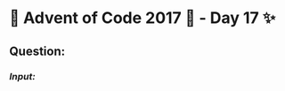 # :christmas_tree: Advent of Code 2017 :christmas_tree: - Day 17 :sparkles:
## Question: 
>
>
>

### *Input:*

>
>
>